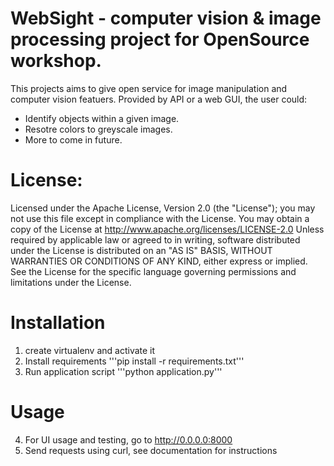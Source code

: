# WebSight - computer vision & image processing project for OpenSource workshop.

This projects aims to give open service for image manipulation and computer vision featuers.
Provided by API or a web GUI, the user could:
  - Identify objects within a given image.
  - Resotre colors to greyscale images.
  - More to come in future.



# License:
Licensed under the Apache License, Version 2.0 (the "License");
 you may not use this file except in compliance with the License. 
 You may obtain a copy of the License at
     http://www.apache.org/licenses/LICENSE-2.0
 Unless required by applicable law or agreed to in writing, software
 distributed under the License is distributed on an "AS IS" BASIS,
 WITHOUT WARRANTIES OR CONDITIONS OF ANY KIND, either express or implied.
 See the License for the specific language governing permissions and
 limitations under the License.

# Installation
1. create virtualenv and activate it 
2. Install requirements  '''pip install -r requirements.txt'''
3. Run application script '''python application.py'''

# Usage
4. For UI usage and testing, go to http://0.0.0.0:8000 
5. Send requests using curl, see documentation for instructions
